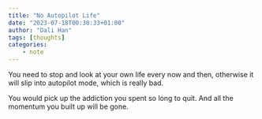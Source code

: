 ```yaml
---
title: "No Autopilot Life"
date: "2023-07-18T00:30:33+01:00"
author: "Dali Han"
tags: [thoughts]
categories:
    - note
---
```

You need to stop and look at your own life every now and then, otherwise it will slip into autopilot mode, which is really bad.

You would pick up the addiction you spent so long to quit. And all the momentum you built up will be gone. 